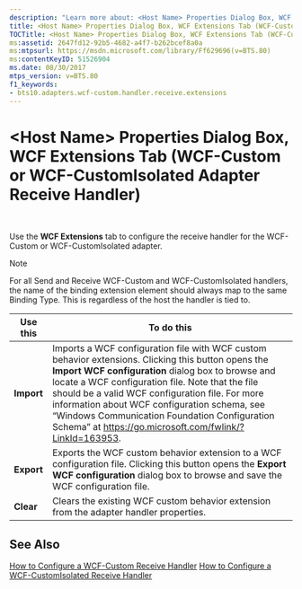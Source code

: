 ```yaml
---
description: "Learn more about: <Host Name> Properties Dialog Box, WCF Extensions Tab (WCF-Custom or WCF-CustomIsolated Adapter Receive Handler)"
title: <Host Name> Properties Dialog Box, WCF Extensions Tab (WCF-Custom or WCF-CustomIsolated Adapter Receive Handler)
TOCTitle: <Host Name> Properties Dialog Box, WCF Extensions Tab (WCF-Custom or WCF-CustomIsolated Adapter Receive Handler)
ms:assetid: 2647fd12-92b5-4682-a4f7-b262bcef8a0a
ms:mtpsurl: https://msdn.microsoft.com/library/Ff629696(v=BTS.80)
ms:contentKeyID: 51526904
ms.date: 08/30/2017
mtps_version: v=BTS.80
f1_keywords:
- bts10.adapters.wcf-custom.handler.receive.extensions
---
```


# \<Host Name\> Properties Dialog Box, WCF Extensions Tab (WCF-Custom or WCF-CustomIsolated Adapter Receive Handler)

 

Use the **WCF Extensions** tab to configure the receive handler for the WCF-Custom or WCF-CustomIsolated adapter.


> [!NOTE]
> <P>For all Send and Receive WCF-Custom and WCF-CustomIsolated handlers, the name of the binding extension element should always map to the same Binding Type. This is regardless of the host the handler is tied to.</P>



<table>
<thead>
<tr class="header">
<th>Use this</th>
<th>To do this</th>
</tr>
</thead>
<tbody>
<tr class="odd">
<td><strong>Import</strong></td>
<td>Imports a WCF configuration file with WCF custom behavior extensions. Clicking this button opens the <strong>Import WCF configuration</strong> dialog box to browse and locate a WCF configuration file. Note that the file should be a valid WCF configuration file. For more information about WCF configuration schema, see “Windows Communication Foundation Configuration Schema” at <a href="/dotnet/framework/configure-apps/file-schema/wcf/">https://go.microsoft.com/fwlink/?LinkId=163953</a>.</td>
</tr>
<tr class="even">
<td><strong>Export</strong></td>
<td>Exports the WCF custom behavior extension to a WCF configuration file. Clicking this button opens the <strong>Export WCF configuration</strong> dialog box to browse and save the WCF configuration file.</td>
</tr>
<tr class="odd">
<td><strong>Clear</strong></td>
<td>Clears the existing WCF custom behavior extension from the adapter handler properties.</td>
</tr>
</tbody>
</table>


## See Also

[How to Configure a WCF-Custom Receive Handler](https://msdn.microsoft.com/library/ff629675\(v=bts.80\))  
[How to Configure a WCF-CustomIsolated Receive Handler](https://msdn.microsoft.com/library/ff629709\(v=bts.80\))